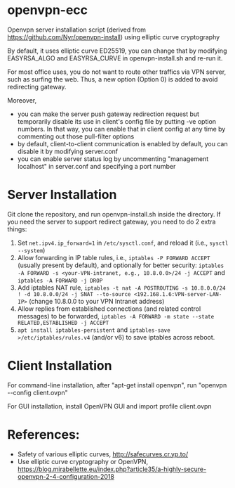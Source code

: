 # openvpn-ecc
Openvpn server installation script (derived from https://github.com/Nyr/openvpn-install) using elliptic curve cryptography


By default, it uses elliptic curve ED25519, you can change that by modifying EASYRSA\_ALGO and EASYRSA\_CURVE in openvpn-install.sh and re-run it.

For most office uses, you do not want to route other traffics via VPN server, such as surfing the web. Thus, a new option (Option 0) is added to avoid redirecting gateway.

Moreover,
- you can make the server push gateway redirection request but temporarily disable its use in client's config file by putting -ve option numbers. In that way, you can enable that in client config at any time by commenting out those pull-filter options
- by default, client-to-client communication is enabled by default, you can disable it by modifying server.conf
- you can enable server status log by uncommenting "management localhost" in server.conf and specifying a port number


# Server Installation
Git clone the repository, and run openvpn-install.sh inside the directory.
If you need the server to support redirect gateway, you need to do 2 extra things:
1. Set `net.ipv4.ip_forward=1` in `/etc/sysctl.conf`, and reload it (i.e., `sysctl --system`)
2. Allow forwarding in IP table rules, i.e., `iptables -P FORWARD ACCEPT` (usually present by default), and optionally for better security: `iptables -A FORWARD -s <your-VPN-intranet, e.g., 10.8.0.0>/24 -j ACCEPT` and `iptables -A FORWARD -j DROP`
3. Add iptables NAT rule, `iptables -t nat -A POSTROUTING -s 10.8.0.0/24 ! -d 10.8.0.0/24 -j SNAT --to-source <192.168.1.6:VPN-server-LAN-IP>` (change 10.8.0.0 to your VPN Intranet address)
4. Allow replies from established connections (and related control messages) to be forwarded, `iptables -A FORWARD -m state --state RELATED,ESTABLISHED -j ACCEPT`
5. `apt install iptables-persistent` and `iptables-save >/etc/iptables/rules.v4` (and/or v6) to save iptables across reboot.

# Client Installation
For command-line installation, after "apt-get install openvpn", run "openvpn --config client.ovpn"

For GUI installation, install OpenVPN GUI and import profile client.ovpn

# References:
- Safety of various elliptic curves, http://safecurves.cr.yp.to/
- Use elliptic curve cryptography or OpenVPN, https://blog.mirabellette.eu/index.php?article35/a-highly-secure-openvpn-2-4-configuration-2018
